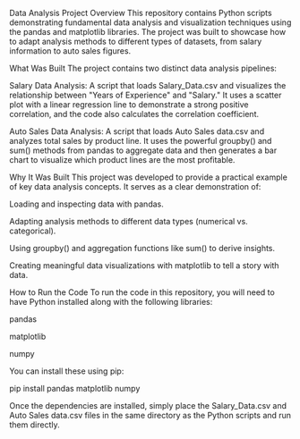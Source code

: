 Data Analysis Project
Overview
This repository contains Python scripts demonstrating fundamental data analysis and visualization techniques using the pandas and matplotlib libraries. The project was built to showcase how to adapt analysis methods to different types of datasets, from salary information to auto sales figures.

What Was Built
The project contains two distinct data analysis pipelines:

Salary Data Analysis: A script that loads Salary_Data.csv and visualizes the relationship between "Years of Experience" and "Salary." It uses a scatter plot with a linear regression line to demonstrate a strong positive correlation, and the code also calculates the correlation coefficient.

Auto Sales Data Analysis: A script that loads Auto Sales data.csv and analyzes total sales by product line. It uses the powerful groupby() and sum() methods from pandas to aggregate data and then generates a bar chart to visualize which product lines are the most profitable.

Why It Was Built
This project was developed to provide a practical example of key data analysis concepts. It serves as a clear demonstration of:

Loading and inspecting data with pandas.

Adapting analysis methods to different data types (numerical vs. categorical).

Using groupby() and aggregation functions like sum() to derive insights.

Creating meaningful data visualizations with matplotlib to tell a story with data.

How to Run the Code
To run the code in this repository, you will need to have Python installed along with the following libraries:

pandas

matplotlib

numpy

You can install these using pip:

pip install pandas matplotlib numpy

Once the dependencies are installed, simply place the Salary_Data.csv and Auto Sales data.csv files in the same directory as the Python scripts and run them directly.